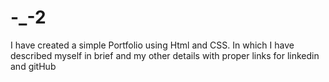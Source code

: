 # -_-2
I have created a simple Portfolio using Html and CSS. In which I have described myself in brief and my other details with proper links for linkedin and gitHub

